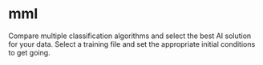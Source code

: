 # mml
Compare multiple classification algorithms and select the best AI solution for your data. Select a training file and set the appropriate initial conditions to get going.

